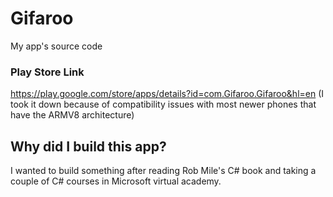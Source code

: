 # Gifaroo
My app's source code

### Play Store Link
https://play.google.com/store/apps/details?id=com.Gifaroo.Gifaroo&hl=en
(I took it down because of compatibility issues with most newer phones that have the ARMV8 architecture)

## Why did I build this app?
I wanted to build something after reading Rob Mile's C# book and taking a couple of C# courses in Microsoft virtual academy.
